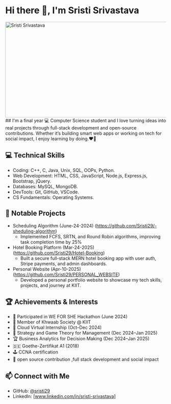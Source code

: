 # Hi there 👋, I'm Sristi Srivastava
<img src="https://github.com/Sristi29/Sristi29/blob/main/photo-1542831371-29b0f74f9713.avif" alt="Sristi Srivastava" width="1000" height="300"/>
## I'm a final year 💻 Computer Science student and I love turning ideas into real projects through full-stack development and open-source contributions. Whether it’s building smart web apps or working on tech for social impact, I enjoy learning by doing.❤️‍🔥 

## 💻 Technical Skills
- Coding: C++, C, Java, Unix, SQL, OOPs, Python.
- Web Development: HTML, CSS, JavaScript, Node.js, Express.js, Bootstrap, jQuery.
- Databases: MySQL, MongoDB.
- DevTools: Git, GitHub, VSCode.
- CS Fundamentals: Operating Systems.


## 🌟 Notable Projects
- Scheduling Algorithm (June-24-2024) (https://github.com/Sristi29/-sheduling-algorithm)
    - Implemented FCFS, SRTN, and Round Robin algorithms, improving task completion time by 25%
- Hotel Booking Platform (Mar-24-2025) (https://github.com/Sristi29/Hotel-Booking)
    - Built a secure full-stack MERN hotel booking app with user auth, Stripe payments, and admin  dashboards.
- Personal Website (Apr-10-2025)(https://github.com/Sristi29/PERSONAL_WEBSITE)
    - Developed a personal portfolio website to showcase my tech skills, projects, and journey at KIIT.

## 🏆 Achievements & Interests
- 🎯 Participated in WE FOR SHE Hackathon (June 2024)
- 🤝 Member of Khwaab Society @ KIIT
- 🌱 Cloud Virtual Internship (Oct–Dec 2024)
- 🧠 Strategy and Game Theory for Management (Dec 2024–Jan 2025)
- 🏆 Business Analytics for Decision Making (Dec 2024–Jan 2025) 
-  🇩🇪 Goethe-Zertifikat A1 (2018)
- 🕹️ CCNA certification
-  🧠 open source contribution ,full stack development and social impact

## 📫 Connect with Me
- GitHub: [@sristi29](https://github.com/sristi29)
- LinkedIn: [www.linkedin.com/in/sristi-srivastava]

